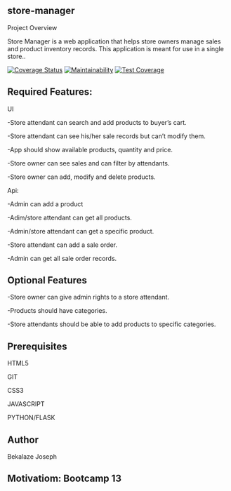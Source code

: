 ## store-manager

Project Overview

Store Manager is a web application that helps store owners manage sales and product inventory records. This application is meant for use in a single store..


[![Coverage Status](https://coveralls.io/repos/github/bekeplar/Store-Manager/badge.svg)](https://coveralls.io/github/bekeplar/Store-Manager)
[![Maintainability](https://api.codeclimate.com/v1/badges/2adc34ed8ac59bdd6f4c/maintainability)](https://codeclimate.com/github/bekeplar/Store-Manager/maintainability)
[![Test Coverage](https://api.codeclimate.com/v1/badges/2adc34ed8ac59bdd6f4c/test_coverage)](https://codeclimate.com/github/bekeplar/Store-Manager/test_coverage)


## Required Features:

UI

-Store attendant can search and add products to buyer’s cart.

-Store attendant can see his/her sale records but can’t modify them.

-App should show available products, quantity and price.

-Store owner can see sales and can filter by attendants.

-Store owner can add, modify and delete products.

Api:

-Admin can add a product

-Adim/store attendant can get all products.

-Admin/store attendant can get a specific product.

-Store attendant can add a sale order.

-Admin can get all sale order records.

 ## Optional Features

-Store owner can give admin rights to a store attendant.

-Products should have categories.

-Store attendants should be able to add products to specific categories.




## Prerequisites

HTML5

GIT

CSS3

JAVASCRIPT

PYTHON/FLASK

## Author

Bekalaze Joseph

## Motivatiom: Bootcamp 13

